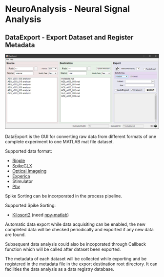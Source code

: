# NeuroAnalysis - Neural Signal Analysis

## DataExport - Export Dataset and Register Metadata

![DataExport](./DataExport/DataExportCapture.PNG)

DataExport is the GUI for converting raw data from different formats of one complete experiment to one MATLAB mat file dataset. 

Supported data format: 
* [Ripple](https://rippleneuro.com/)
* [SpikeGLX](http://billkarsh.github.io/SpikeGLX/)
* [Optical Imageing](https://opt-imaging.com/)
* [Experica](https://experica.org/)
* Stimulator
* [Phy](https://github.com/cortex-lab/phy)

Spike Sorting can be incorporated in the process pipeline.

Supported Spike Sorting:
* [Kilosort2](https://github.com/MouseLand/Kilosort2) (need [npy-matlab](https://github.com/kwikteam/npy-matlab))

Automatic data export while data acquisiting can be enabled, the new completed data will be checked periodically and exported if any new data are found.

Subsequent data analysis could also be incoporated through Callback function which will be called after dataset been exported.

The metadata of each dataset will be collected while exporting and be registered in the metadata file in the export destination root directory. It can facilities the data analysis as a data registry database.